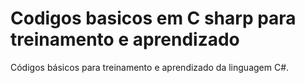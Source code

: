 # Codigos basicos em C sharp para treinamento e aprendizado
Códigos básicos para treinamento e aprendizado da linguagem C#.

